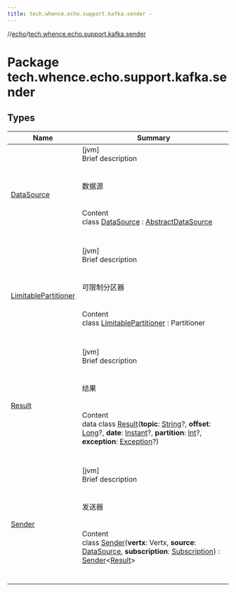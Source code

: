 ```yaml
---
title: tech.whence.echo.support.kafka.sender -
---
```

//[echo](../index.md)/[tech.whence.echo.support.kafka.sender](index.md)



# Package tech.whence.echo.support.kafka.sender  


## Types  
  
|  Name|  Summary| 
|---|---|
| [DataSource](-data-source/index.md)| [jvm]  <br>Brief description  <br><br><br>数据源<br><br>  <br>Content  <br>class [DataSource](-data-source/index.md) : [AbstractDataSource](../tech.whence.echo.support.kafka/-abstract-data-source/index.md)  <br><br><br>
| [LimitablePartitioner](-limitable-partitioner/index.md)| [jvm]  <br>Brief description  <br><br><br>可限制分区器<br><br>  <br>Content  <br>class [LimitablePartitioner](-limitable-partitioner/index.md) : Partitioner  <br><br><br>
| [Result](-result/index.md)| [jvm]  <br>Brief description  <br><br><br>结果<br><br>  <br>Content  <br>data class [Result](-result/index.md)(**topic**: [String](https://kotlinlang.org/api/latest/jvm/stdlib/kotlin/-string/index.html)?, **offset**: [Long](https://kotlinlang.org/api/latest/jvm/stdlib/kotlin/-long/index.html)?, **date**: [Instant](https://docs.oracle.com/javase/8/docs/api/java/time/Instant.html)?, **partition**: [Int](https://kotlinlang.org/api/latest/jvm/stdlib/kotlin/-int/index.html)?, **exception**: [Exception](https://kotlinlang.org/api/latest/jvm/stdlib/kotlin/-exception/index.html)?)  <br><br><br>
| [Sender](-sender/index.md)| [jvm]  <br>Brief description  <br><br><br>发送器<br><br>  <br>Content  <br>class [Sender](-sender/index.md)(**vertx**: Vertx, **source**: [DataSource](-data-source/index.md), **subscription**: [Subscription](../tech.whence.echo.job.stream.subscription/-subscription/index.md)) : [Sender](../tech.whence.echo.job.stream.sender/-sender/index.md)<[Result](-result/index.md)>   <br><br><br>

